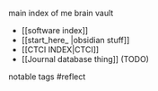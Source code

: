 
main index of me brain vault

- [[software index]]
- [[start_here_ |obsidian stuff]]
- [[CTCI INDEX|CTCI]]
- [[Journal database thing]] (TODO)

notable tags
#reflect 
